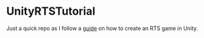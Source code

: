 UnityRTSTutorial
================

Just a quick repo as I follow a [guide](http://stormtek.geek.nz/rts_tutorial/part1.php) on how to create an RTS game in Unity.
